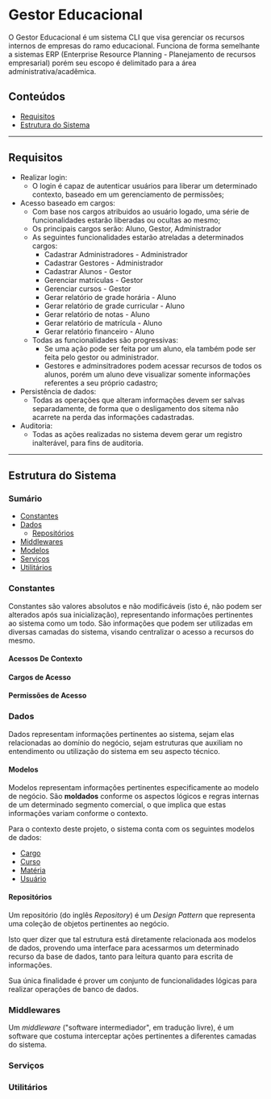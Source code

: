 # Gestor Educacional

O Gestor Educacional é um sistema CLI que visa gerenciar os recursos internos de empresas do ramo educacional. Funciona de forma semelhante a sistemas ERP (Enterprise Resource Planning - Planejamento de recursos empresarial) porém seu escopo é delimitado para a área administrativa/acadêmica. 

## Conteúdos

* [Requisitos](#requisitos)
* [Estrutura do Sistema](#estrutura-do-sistema)

---

## Requisitos

* Realizar login:
    - O login é capaz de autenticar usuários para liberar um determinado contexto, baseado em um gerenciamento de permissões;
* Acesso baseado em cargos:
    - Com base nos cargos atribuidos ao usuário logado, uma série de funcionalidades estarão liberadas ou ocultas ao mesmo;
    - Os principais cargos serão: Aluno, Gestor, Administrador
    - As seguintes funcionalidades estarão atreladas a determinados cargos:
        * Cadastrar Administradores - Administrador
        * Cadastrar Gestores - Administrador
        * Cadastrar Alunos - Gestor
        * Gerenciar matrículas - Gestor
        * Gerenciar cursos - Gestor
        * Gerar relatório de grade horária - Aluno
        * Gerar relatório de grade curricular - Aluno
        * Gerar relatório de notas - Aluno
        * Gerar relatório de matrícula - Aluno
        * Gerar relatório financeiro - Aluno
    - Todas as funcionalidades são progressivas:
        * Se uma ação pode ser feita por um aluno, ela também pode ser feita pelo gestor ou administrador.
        * Gestores e adminsitradores podem acessar recursos de todos os alunos, porém um aluno deve visualizar somente informações referentes a seu próprio cadastro;
* Persistência de dados:
    - Todas as operações que alteram informações devem ser salvas separadamente, de forma que o desligamento dos sitema não acarrete na perda das informações cadastradas.
* Auditoria:
    - Todas as ações realizadas no sistema devem gerar um registro inalterável, para fins de auditoria.

---

## Estrutura do Sistema

### Sumário

* [Constantes](#constantes)
* [Dados](#dados)
    - [Repositórios](#repositórios)
* [Middlewares](#middlewares)
* [Modelos](#modelos)
* [Serviços](#serviços)
* [Utilitários](#utilitários)

### Constantes

Constantes são valores absolutos e não modificáveis (isto é, não podem ser alterados após sua inicialização), representando informações pertinentes ao sistema como um todo. São informações que podem ser utilizadas em diversas camadas do sistema, visando centralizar o acesso a recursos do mesmo.

#### Acessos De Contexto

#### Cargos de Acesso

#### Permissões de Acesso

### Dados

Dados representam informações pertinentes ao sistema, sejam elas relacionadas ao domínio do negócio, sejam estruturas que auxiliam no entendimento ou utilização do sistema em seu aspecto técnico.

#### Modelos

Modelos representam informações pertinentes especificamente ao modelo de negócio. São **moldados** conforme os aspectos lógicos e regras internas de um determinado segmento comercial, o que implica que estas informações variam conforme o contexto.

Para o contexto deste projeto, o sistema conta com os seguintes modelos de dados: 

* [Cargo](#cargo)
* [Curso](#curso)
* [Matéria](#matéria)
* [Usuário](#usuário)

#### Repositórios

Um repositório (do inglês *Repository*) é um *Design Pattern* que representa uma coleção de objetos pertinentes ao negócio. 

Isto quer dizer que tal estrutura está diretamente relacionada aos modelos de dados, provendo uma interface para acessarmos um determinado recurso da base de dados, tanto para leitura quanto para escrita de informações.

Sua única finalidade é prover um conjunto de funcionalidades lógicas para realizar operações de banco de dados.

### Middlewares

Um *middleware* ("software intermediador", em tradução livre), é um software que costuma interceptar ações pertinentes a diferentes camadas do sistema.

### Serviços

### Utilitários